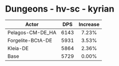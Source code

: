 # Dungeons - hv-sc - kyrian
| Actor | DPS | Increase |
|---|:---:|:---:|
|Pelagos-CM-DE_HA|6143|7.23%|
|Forgelite-BCtA-DE|5931|3.53%|
|Kleia-DE|5864|2.36%|
|Base|5729|0.00%|
